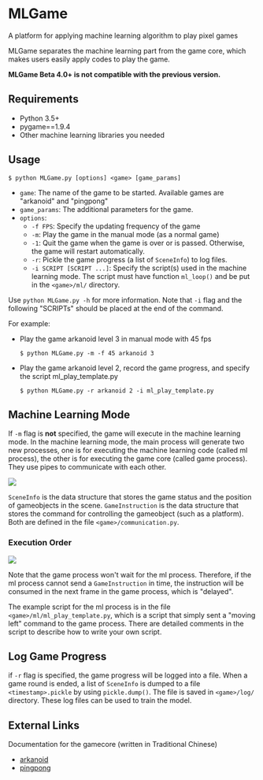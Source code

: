 # MLGame

A platform for applying machine learning algorithm to play pixel games

MLGame separates the machine learning part from the game core, which makes users easily apply codes to play the game.

**MLGame Beta 4.0+ is not compatible with the previous version.**

## Requirements

* Python 3.5+
* pygame==1.9.4
* Other machine learning libraries you needed

## Usage

```
$ python MLGame.py [options] <game> [game_params]
```

* `game`: The name of the game to be started. Available games are "arkanoid" and "pingpong"
* `game_params`: The additional parameters for the game.
* `options`:
  * `-f FPS`: Specify the updating frequency of the game
  * `-m`: Play the game in the manual mode (as a normal game)
  * `-1`: Quit the game when the game is over or is passed. Otherwise, the game will restart automatically.
  * `-r`: Pickle the game progress (a list of `SceneInfo`) to log files.
  * `-i SCRIPT [SCRIPT ...]`: Specify the script(s) used in the machine learning mode. The script must have function `ml_loop()` and be put in the `<game>/ml/` directory.

Use `python MLGame.py -h` for more information. Note that `-i` flag and the following "SCRIPTs" should be placed at the end of the command.

For example:

* Play the game arkanoid level 3 in manual mode with 45 fps
  ```
  $ python MLGame.py -m -f 45 arkanoid 3
  ```

* Play the game arkanoid level 2, record the game progress, and specify the script ml_play_template.py

  ```
  $ python MLGame.py -r arkanoid 2 -i ml_play_template.py
  ```

## Machine Learning Mode

If `-m` flag is **not** specified, the game will execute in the machine learning mode. In the machine learning mode, the main process will generate two new processes, one is for executing the machine learning code (called ml process), the other is for executing the game core (called game process). They use pipes to communicate with each other.

![](https://i.imgur.com/Wlai4Bh.png)

`SceneInfo` is the data structure that stores the game status and the position of gameobjects in the scene. `GameInstruction` is the data structure that stores the command for controlling the gameobject (such as a platform). Both are defined in the file `<game>/communication.py`.

### Execution Order

![](https://i.imgur.com/D3D5Mm3.png)

Note that the game process won't wait for the ml process. Therefore, if the ml process cannot send a `GameInstruction` in time, the instruction will be consumed in the next frame in the game process, which is "delayed".

The example script for the ml process is in the file `<game>/ml/ml_play_template.py`, which is a script that simply sent a "moving left" command to the game process. There are detailed comments in the script to describe how to write your own script.

## Log Game Progress

if `-r` flag is specified, the game progress will be logged into a file. When a game round is ended, a list of `SceneInfo` is dumped to a file `<timestamp>.pickle` by using `pickle.dump()`. The file is saved in `<game>/log/` directory. These log files can be used to train the model.

## External Links

Documentation for the gamecore (written in Traditional Chinese)
* [arkanoid](https://hackmd.io/s/HkaT0SZH4)
* [pingpong](https://hackmd.io/s/SJnGAPdjN)
